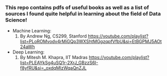### This repo contains pdfs of useful books as well as a list of sources I found quite helpful in learning about the field of Data Science!

- Machine Learning:
  1. By Andrew Ng, CS299, Stanford
   https://youtube.com/playlist?list=PLoROMvodv4rMiGQp3WXShtMGgzqpfVfbU&si=EtBGPMJ5AOt24aWh
- Deep Learning:
  1. By Mitesh M. Khapra, IIT Madras
     https://youtube.com/playlist?list=PLEAYkSg4uSQ1r-2XrJ_GBzzS6I-f8yfRU&si=_oxdqMlzWqaQnZJL

